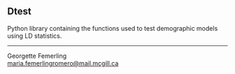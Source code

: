 ## Dtest

Python library containing the functions used to test demographic models using LD statistics.

_________
Georgette Femerling  
maria.femerlingromero@mail.mcgill.ca
